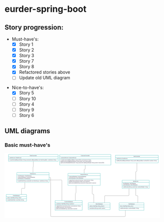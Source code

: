 # eurder-spring-boot
## Story progression:
* Must-have's:
   - [X] Story 1
   - [X] Story 2
   - [X] Story 3
   - [X] Story 7
   - [X] Story 8
   - [X] Refactored stories above
   - [ ] Update old UML diagram
- Nice-to-have's:
   - [X] Story 5
   - [ ] Story 10
   - [ ] Story 4
   - [ ] Story 9
   - [ ] Story 6

## UML diagrams
### Basic must-have's
![Basic UML Diagram](eurder-must-have-UML-diagram.jpg) 
